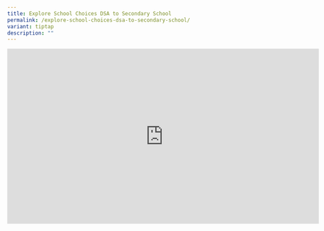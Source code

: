 ```yaml
---
title: Explore School Choices DSA to Secondary School
permalink: /explore-school-choices-dsa-to-secondary-school/
variant: tiptap
description: ""
---
```

<div class="iframe-wrapper">
<iframe height="405" width="720" allowfullscreen="true" frameborder="0" src="https://www.youtube.com/embed/C88aJENUcSY?si=5O8Rq6ELB2P-BgQW"></iframe>
</div>
<p></p>